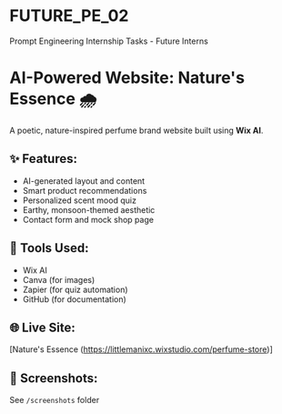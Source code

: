 # FUTURE_PE_02
Prompt Engineering Internship Tasks - Future Interns

# AI-Powered Website: Nature's Essence 🌧️

A poetic, nature-inspired perfume brand website built using **Wix AI**.

## ✨ Features:
- AI-generated layout and content
- Smart product recommendations
- Personalized scent mood quiz
- Earthy, monsoon-themed aesthetic
- Contact form and mock shop page

## 🔧 Tools Used:
- Wix AI
- Canva (for images)
- Zapier (for quiz automation)
- GitHub (for documentation)

## 🌐 Live Site:
[Nature's Essence (https://littlemanixc.wixstudio.com/perfume-store)]

## 📸 Screenshots:
See `/screenshots` folder
